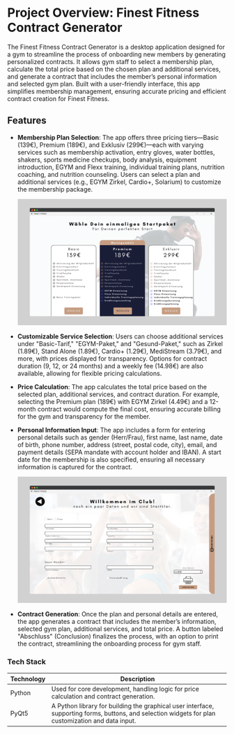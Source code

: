 # Project Overview: Finest Fitness Contract Generator

The Finest Fitness Contract Generator is a desktop application designed for a gym to streamline the process of onboarding new members by generating personalized contracts. It allows gym staff to select a membership plan, calculate the total price based on the chosen plan and additional services, and generate a contract that includes the member’s personal information and selected gym plan. Built with a user-friendly interface, this app simplifies membership management, ensuring accurate pricing and efficient contract creation for Finest Fitness.

## Features

- **Membership Plan Selection**: The app offers three pricing tiers—Basic (139€), Premium (189€), and Exklusiv (299€)—each with varying services such as membership activation, entry gloves, water bottles, shakers, sports medicine checkups, body analysis, equipment introduction, EGYM and Flexx training, individual training plans, nutrition coaching, and nutrition counseling. Users can select a plan and additional services (e.g., EGYM Zirkel, Cardio+, Solarium) to customize the membership package.  

  ![Membership Plans](https://github.com/Junaid-Nazir-828/project_overview/blob/main/public/Finest%20Fitness/plans.png "Membership Plans")

- **Customizable Service Selection**: Users can choose additional services under "Basic-Tarif," "EGYM-Paket," and "Gesund-Paket," such as Zirkel (1.89€), Stand Alone (1.89€), Cardio+ (1.29€), MediStream (3.79€), and more, with prices displayed for transparency. Options for contract duration (9, 12, or 24 months) and a weekly fee (14.98€) are also available, allowing for flexible pricing calculations.

- **Price Calculation**: The app calculates the total price based on the selected plan, additional services, and contract duration. For example, selecting the Premium plan (189€) with EGYM Zirkel (4.49€) and a 12-month contract would compute the final cost, ensuring accurate billing for the gym and transparency for the member.

- **Personal Information Input**: The app includes a form for entering personal details such as gender (Herr/Frau), first name, last name, date of birth, phone number, address (street, postal code, city), email, and payment details (SEPA mandate with account holder and IBAN). A start date for the membership is also specified, ensuring all necessary information is captured for the contract.
  
  ![Personal Information](https://github.com/Junaid-Nazir-828/project_overview/blob/main/public/Finest%20Fitness/personal_info.png "Personal Information")

- **Contract Generation**: Once the plan and personal details are entered, the app generates a contract that includes the member’s information, selected gym plan, additional services, and total price. A button labeled "Abschluss" (Conclusion) finalizes the process, with an option to print the contract, streamlining the onboarding process for gym staff.

### Tech Stack

| **Technology** | **Description**                                                                 |
|----------------|---------------------------------------------------------------------------------|
| Python         | Used for core development, handling logic for price calculation and contract generation. |
| PyQt5          | A Python library for building the graphical user interface, supporting forms, buttons, and selection widgets for plan customization and data input. |
